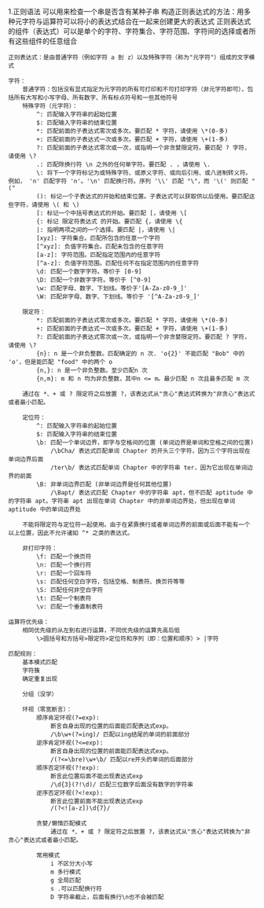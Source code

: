 1.正则语法 可以用来检查一个串是否含有某种子串
    构造正则表达式的方法：用多种元字符与运算符可以将小的表达式结合在一起来创建更大的表达式
    正则表达式的组件（表达式）可以是单个的字符、字符集合、字符范围、字符间的选择或者所有这些组件的任意组合

    正则表达式：是由普通字符（例如字符 a 到 z）以及特殊字符（称为"元字符"）组成的文字模式

    字符：
        普通字符：包括没有显式指定为元字符的所有可打印和不可打印字符（非元字符即可），包括所有大写和小写字母、所有数字、所有标点符号和一些其他符号
        特殊字符（元字符）：
            ^: 匹配输入字符串的起始位置
            $: 匹配输入字符串的结束位置
            *: 匹配前面的子表达式零次或多次。要匹配 * 字符，请使用 \*(0-多)
            +: 匹配前面的子表达式一次或多次。要匹配 + 字符，请使用 \+(1-多)
            ?: 匹配前面的子表达式零次或一次，或指明一个非贪婪限定符。要匹配 ? 字符，请使用 \?
            .: 匹配除换行符 \n 之外的任何单字符。要匹配 . ，请使用 \.
            \: 将下一个字符标记为或特殊字符、或原义字符、或向后引用、或八进制转义符。例如， 'n' 匹配字符 'n'。'\n' 匹配换行符。序列 '\\' 匹配 "\"，而 '\(' 则匹配 "("
            (): 标记一个子表达式的开始和结束位置。子表达式可以获取供以后使用。要匹配这些字符，请使用 \( 和 \)
            [: 标记一个中括号表达式的开始。要匹配 [，请使用 \[
            {: 标记 限定符表达式 的开始。要匹配 {，请使用 \{
            |: 指明两项之间的一个选择。要匹配 |，请使用 \|
            [xyz]: 字符集合。匹配所包含的任意一个字符
            [^xyz]: 负值字符集合。匹配未包含的任意字符
            [a-z]: 字符范围。匹配指定范围内的任意字符
            [^a-z]: 负值字符范围。匹配任何不在指定范围内的任意字符
            \d: 匹配一个数字字符。等价于 [0-9]
            \D: 匹配一个非数字字符。等价于 [^0-9]
            \w: 匹配字母、数字、下划线。等价于'[A-Za-z0-9_]'
            \W: 匹配非字母、数字、下划线。等价于 '[^A-Za-z0-9_]'

        限定符：
            *: 匹配前面的子表达式零次或多次。要匹配 * 字符，请使用 \*(0-多)
            +: 匹配前面的子表达式一次或多次。要匹配 + 字符，请使用 \+(1-多)
            ?: 匹配前面的子表达式零次或一次，或指明一个非贪婪限定符。要匹配 ? 字符，请使用 \?
            {n}: n 是一个非负整数。匹配确定的 n 次. 'o{2}' 不能匹配 "Bob" 中的 'o'，但是能匹配 "food" 中的两个 o
            {n,}: n 是一个非负整数。至少匹配n 次
            {n,m}: m 和 n 均为非负整数，其中n <= m。最少匹配 n 次且最多匹配 m 次

        通过在 *、+ 或 ? 限定符之后放置 ?，该表达式从"贪心"表达式转换为"非贪心"表达式或者最小匹配。

        定位符：
            ^: 匹配输入字符串的起始位置
            $: 匹配输入字符串的结束位置
            \b: 匹配一个单词边界，即字与空格间的位置 (单词边界是单词和空格之间的位置)
                /\bCha/ 表达式匹配单词 Chapter 的开头三个字符，因为三个字符出现在单词边界后面
                /ter\b/ 表达式匹配单词 Chapter 中的字符串 ter，因为它出现在单词边界的前面
            \B: 非单词边界匹配 (非单词边界是任何其他位置)
                /\Bapt/ 表达式匹配 Chapter 中的字符串 apt，但不匹配 aptitude 中的字符串 apt。字符串 apt 出现在单词 Chapter 中的非单词边界处，但出现在单词 aptitude 中的单词边界处

        不能将限定符与定位符一起使用。由于在紧靠换行或者单词边界的前面或后面不能有一个以上位置，因此不允许诸如 ^* 之类的表达式。

        非打印字符：
            \f: 匹配一个换页符
            \n: 匹配一个换行符
            \r: 匹配一个回车符
            \s: 匹配任何空白字符，包括空格、制表符、换页符等等
            \S: 匹配任何非空白字符
            \t: 匹配一个制表符
            \v: 匹配一个垂直制表符
    
    运算符优先级：
        相同优先级的从左到右进行运算，不同优先级的运算先高后低
            \>圆括号和方括号>限定符>定位符和序列（即：位置和顺序）> |字符
    
    匹配规则：
        基本模式匹配
        字符簇
        确定重复出现

        分组（没学）

        环视（零宽断言）：
            顺序肯定环视(?=exp):
                断言自身出现的位置的后面能匹配表达式exp。
                /\b\w+(?=ing)/ 匹配以ing结尾的单词的前面部分
            逆序肯定环视(?<=exp):
                断言自身出现的位置的前面能匹配表达式exp。
                /(?<=\bre)\w+\b/ 匹配以re开头的单词的后面部分
            顺序否定环视(?!exp):
                断言此位置后面不能出现表达式exp
                /\d{3}(?!\d)/ 匹配三位数字后面没有数字的字符串
            逆序否定环视(?<!exp):
                断言此位置前面不能出现表达式exp
                /(?<![a-z])\d{7}/

            贪婪/懒惰匹配模式
                通过在 *、+ 或 ? 限定符之后放置 ?，该表达式从"贪心"表达式转换为"非贪心"表达式或者最小匹配。

            常用模式
                i 不区分大小写
                m 多行模式
                g 全局匹配
                s .可以匹配换行符
                D 字符串截止，后面有换行\n也不会被匹配

        
